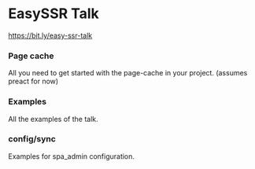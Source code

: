 # EasySSR Talk

https://bit.ly/easy-ssr-talk

### Page cache

All you need to get started with the page-cache in your project. (assumes preact for now)

### Examples

All the examples of the talk.

### config/sync 

Examples for spa\_admin configuration.
